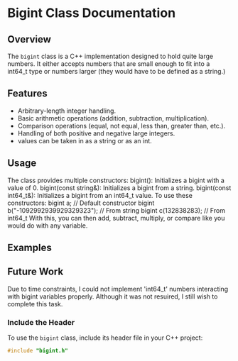 # Bigint Class Documentation

## Overview
The `bigint` class is a C++ implementation designed to hold quite large numbers. It either accepts numbers that are small enough to fit into a int64_t type or numbers larger (they would have to be defined as a string.)

## Features
- Arbitrary-length integer handling.
- Basic arithmetic operations (addition, subtraction, multiplication).
- Comparison operations (equal, not equal, less than, greater than, etc.).
- Handling of both positive and negative large integers.
- values can be taken in as a string or as an int.

## Usage
The class provides multiple constructors: 
    bigint(): Initializes a bigint with a value of 0.
    bigint(const string&): Initializes a bigint from a string.
    bigint(const int64_t&): Initializes a bigint from an int64_t value.
To use these constructors: 
    bigint a; // Default constructor
    bigint b("-1092992939929329323"); // From string
    bigint c(132838283); // From int64_t
With this, you can then add, subtract, multiply, or compare like you would do with any variable. 

## Examples


## Future Work
Due to time constraints, I could not implement 'int64_t' numbers interacting with bigint variables properly. Although it was not resuired, I still wish to complete this task.

### Include the Header
To use the `bigint` class, include its header file in your C++ project:
```cpp
#include "bigint.h"
